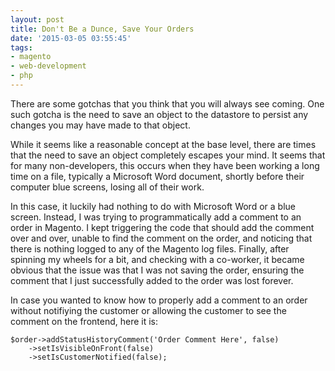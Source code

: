 ```yaml
---
layout: post
title: Don't Be a Dunce, Save Your Orders
date: '2015-03-05 03:55:45'
tags:
- magento
- web-development
- php
---
```


There are some gotchas that you think that you will always see coming. One such gotcha is the need to save an object to the datastore to persist any changes you may have made to that object.

While it seems like a reasonable concept at the base level, there are times that the need to save an object completely escapes your mind. It seems that for many non-developers, this occurs when they have been working a long time on a file, typically a Microsoft Word document, shortly before their computer blue screens, losing all of their work.

In this case, it luckily had nothing to do with Microsoft Word or a blue screen. Instead, I was trying to programmatically add a comment to an order in Magento. I kept triggering the code that should add the comment over and over, unable to find the comment on the order, and noticing that there is nothing logged to any of the Magento log files. Finally, after spinning my wheels for a bit, and checking with a co-worker, it became obvious that the issue was that I was not saving the order, ensuring the comment that I just successfully added to the order was lost forever.

In case you wanted to know how to properly add a comment to an order without notifiying the customer or allowing the customer to see the comment on the frontend, here it is:

```
$order->addStatusHistoryComment('Order Comment Here', false)
    ->setIsVisibleOnFront(false)
    ->setIsCustomerNotified(false);
```
